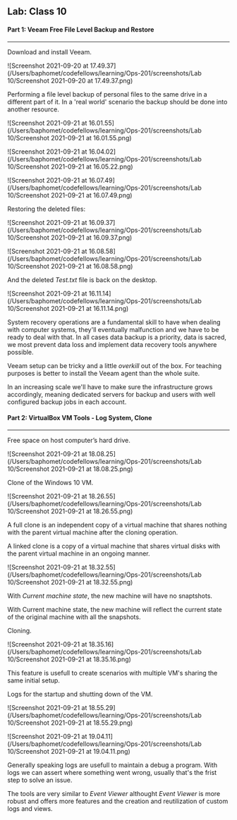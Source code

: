 ## Lab: Class 10

#### Part 1: Veeam Free File Level Backup and Restore

------

Download and install Veeam.

![Screenshot 2021-09-20 at 17.49.37](/Users/baphomet/codefellows/learning/Ops-201/screenshots/Lab 10/Screenshot 2021-09-20 at 17.49.37.png)



Performing a file level backup of personal files to the same drive in a different part of it. In a 'real world' scenario the backup should be done into another resource.

![Screenshot 2021-09-21 at 16.01.55](/Users/baphomet/codefellows/learning/Ops-201/screenshots/Lab 10/Screenshot 2021-09-21 at 16.01.55.png)

![Screenshot 2021-09-21 at 16.04.02](/Users/baphomet/codefellows/learning/Ops-201/screenshots/Lab 10/Screenshot 2021-09-21 at 16.05.22.png)

![Screenshot 2021-09-21 at 16.07.49](/Users/baphomet/codefellows/learning/Ops-201/screenshots/Lab 10/Screenshot 2021-09-21 at 16.07.49.png)

 Restoring the deleted files:

![Screenshot 2021-09-21 at 16.09.37](/Users/baphomet/codefellows/learning/Ops-201/screenshots/Lab 10/Screenshot 2021-09-21 at 16.09.37.png)

![Screenshot 2021-09-21 at 16.08.58](/Users/baphomet/codefellows/learning/Ops-201/screenshots/Lab 10/Screenshot 2021-09-21 at 16.08.58.png)

And the deleted *Test.txt* file is back on the desktop.

![Screenshot 2021-09-21 at 16.11.14](/Users/baphomet/codefellows/learning/Ops-201/screenshots/Lab 10/Screenshot 2021-09-21 at 16.11.14.png)

System recovery operations are a fundamental skill to have when dealing with computer systems, they'll eventually malfunction and we have to be ready to deal with that. In all cases data backup is a priority, data is sacred, we most prevent data loss and implement data recovery tools anywhere possible.

Veeam setup can be tricky and a little *overkill* out of the box. For teaching purposes is better to install the Veeam agent than the whole suite.

In an increasing scale we'll have to make sure the infrastructure grows accordingly, meaning dedicated servers for backup and users with well configured backup jobs in each account.

 



#### Part 2: **VirtualBox VM Tools - Log System, Clone**

------

Free space on host computer’s hard drive.

![Screenshot 2021-09-21 at 18.08.25](/Users/baphomet/codefellows/learning/Ops-201/screenshots/Lab 10/Screenshot 2021-09-21 at 18.08.25.png)

Clone of the Windows 10 VM. 

![Screenshot 2021-09-21 at 18.26.55](/Users/baphomet/codefellows/learning/Ops-201/screenshots/Lab 10/Screenshot 2021-09-21 at 18.26.55.png)

A full clone is an independent copy of a virtual machine that shares nothing with the parent virtual machine after the cloning operation.

A linked clone is a copy of a virtual machine that shares virtual disks with the parent virtual machine in an ongoing manner.

![Screenshot 2021-09-21 at 18.32.55](/Users/baphomet/codefellows/learning/Ops-201/screenshots/Lab 10/Screenshot 2021-09-21 at 18.32.55.png)

With *Current machine state*, the new machine will have no snaptshots.

With Current machine state, the new machine will reflect the current state of the original machine with all the snapshots.

Cloning.

![Screenshot 2021-09-21 at 18.35.16](/Users/baphomet/codefellows/learning/Ops-201/screenshots/Lab 10/Screenshot 2021-09-21 at 18.35.16.png)

This feature is usefull to create scenarios with multiple VM's sharing the same initial setup.

Logs for the startup and shutting down of the VM.

![Screenshot 2021-09-21 at 18.55.29](/Users/baphomet/codefellows/learning/Ops-201/screenshots/Lab 10/Screenshot 2021-09-21 at 18.55.29.png)

![Screenshot 2021-09-21 at 19.04.11](/Users/baphomet/codefellows/learning/Ops-201/screenshots/Lab 10/Screenshot 2021-09-21 at 19.04.11.png)

Generally speaking logs are usefull to maintain a debug a program. With logs we can assert where something went wrong, usually that's the frist step to solve an issue.

The tools are very similar to *Event Viewer* althought *Event Viewer* is more robust and offers more features and the creation and reutilization of custom logs and views.